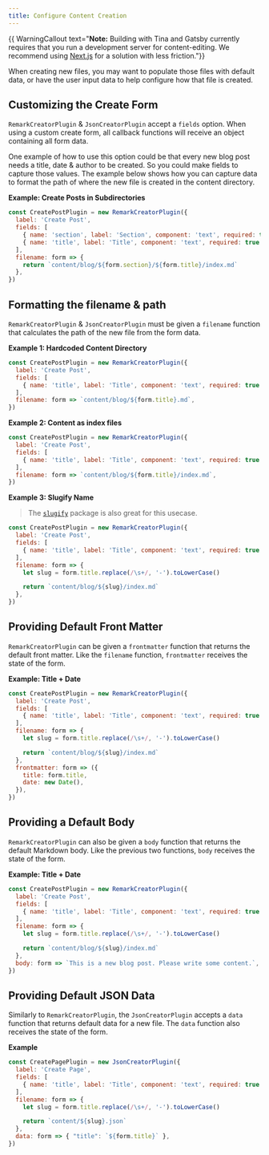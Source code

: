```yaml
---
title: Configure Content Creation
---
```


{{ WarningCallout text="**Note:** Building with Tina and Gatsby currently requires that you run a development server for content-editing. We recommend using [Next.js](/docs/integrations/nextjs/) for a solution with less friction."}}

When creating new files, you may want to populate those files with default data, or have the user input data to help configure how that file is created.

## Customizing the Create Form

`RemarkCreatorPlugin` & `JsonCreatorPlugin` accept a `fields` option. When using a custom create form, all callback functions will receive an object containing all form data.

One example of how to use this option could be that every new blog post needs a title, date & author to be created. So you could make fields to capture those values. The example below shows how you can capture data to format the path of where the new file is created in the content directory.

**Example: Create Posts in Subdirectories**

```javascript
const CreatePostPlugin = new RemarkCreatorPlugin({
  label: 'Create Post',
  fields: [
    { name: 'section', label: 'Section', component: 'text', required: true },
    { name: 'title', label: 'Title', component: 'text', required: true },
  ],
  filename: form => {
    return `content/blog/${form.section}/${form.title}/index.md`
  },
})
```

## Formatting the filename & path

`RemarkCreatorPlugin` & `JsonCreatorPlugin` must be given a `filename` function that calculates the path of the new file from the form data.

**Example 1: Hardcoded Content Directory**

```javascript
const CreatePostPlugin = new RemarkCreatorPlugin({
  label: 'Create Post',
  fields: [
    { name: 'title', label: 'Title', component: 'text', required: true },
  ],
  filename: form => `content/blog/${form.title}.md`,
})
```

**Example 2: Content as index files**

```javascript
const CreatePostPlugin = new RemarkCreatorPlugin({
  label: 'Create Post',
  fields: [
    { name: 'title', label: 'Title', component: 'text', required: true },
  ],
  filename: form => `content/blog/${form.title}/index.md`,
})
```

**Example 3: Slugify Name**

> The [`slugify`](https://www.npmjs.com/package/slugify) package is also great for this usecase.

```javascript
const CreatePostPlugin = new RemarkCreatorPlugin({
  label: 'Create Post',
  fields: [
    { name: 'title', label: 'Title', component: 'text', required: true },
  ],
  filename: form => {
    let slug = form.title.replace(/\s+/, '-').toLowerCase()

    return `content/blog/${slug}/index.md`
  },
})
```

## Providing Default Front Matter

`RemarkCreatorPlugin` can be given a `frontmatter` function that returns the default front matter. Like the `filename` function, `frontmatter` receives the state of the form.

**Example: Title + Date**

```javascript
const CreatePostPlugin = new RemarkCreatorPlugin({
  label: 'Create Post',
  fields: [
    { name: 'title', label: 'Title', component: 'text', required: true },
  ],
  filename: form => {
    let slug = form.title.replace(/\s+/, '-').toLowerCase()

    return `content/blog/${slug}/index.md`
  },
  frontmatter: form => ({
    title: form.title,
    date: new Date(),
  }),
})
```

## Providing a Default Body

`RemarkCreatorPlugin` can also be given a `body` function that returns the default Markdown body. Like the previous two functions, `body` receives the state of the form.

**Example: Title + Date**

```javascript
const CreatePostPlugin = new RemarkCreatorPlugin({
  label: 'Create Post',
  fields: [
    { name: 'title', label: 'Title', component: 'text', required: true },
  ],
  filename: form => {
    let slug = form.title.replace(/\s+/, '-').toLowerCase()

    return `content/blog/${slug}/index.md`
  },
  body: form => `This is a new blog post. Please write some content.`,
})
```

## Providing Default JSON Data

Similarly to `RemarkCreatorPlugin`, the `JsonCreatorPlugin` accepts a `data` function that returns default data for a new file. The `data` function also receives the state of the form.

**Example**

```js
const CreatePagePlugin = new JsonCreatorPlugin({
  label: 'Create Page',
  fields: [
    { name: 'title', label: 'Title', component: 'text', required: true },
  ],
  filename: form => {
    let slug = form.title.replace(/\s+/, '-').toLowerCase()

    return `content/${slug}.json`
  },
  data: form => { "title": `${form.title}` },
})
```

